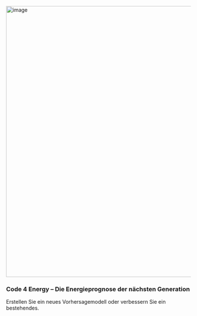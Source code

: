 <img width="1242" height="741" alt="image" src="https://github.com/user-attachments/assets/3b83c572-414b-4349-a9ed-8d76a3979745" />

### Code 4 Energy – Die Energieprognose der nächsten Generation

Erstellen Sie ein neues Vorhersagemodell oder verbessern Sie ein bestehendes.
